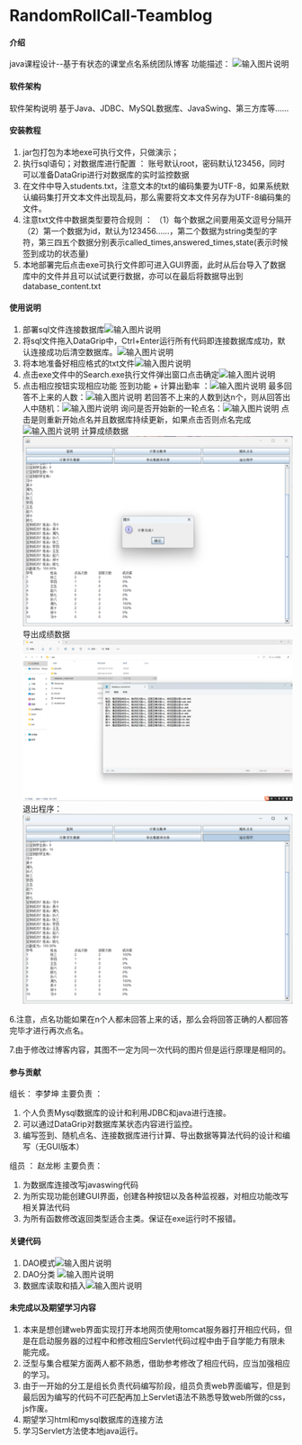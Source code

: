 # RandomRollCall-Teamblog

#### 介绍
java课程设计--基于有状态的课堂点名系统团队博客
功能描述：
![输入图片说明](%E7%AE%80%E4%BB%8B%E5%9B%BE%E7%89%87/%E6%9E%B6%E6%9E%84%E5%9B%BE.png)

#### 软件架构
软件架构说明
基于Java、JDBC、MySQL数据库、JavaSwing、第三方库等……


#### 安装教程

1.  jar包打包为本地exe可执行文件，只做演示；
2.  执行sql语句；对数据库进行配置 ： 账号默认root，密码默认123456，同时可以准备DataGrip进行对数据库的实时监控数据
3.  在文件中导入students.txt，注意文本的txt的编码集要为UTF-8，如果系统默认编码集打开文本文件出现乱码，那么需要将文本文件另存为UTF-8编码集的文件。
4.  注意txt文件中数据类型要符合规则 ： 
    （1）每个数据之间要用英文逗号分隔开
    （2）第一个数据为id，默认为123456……，第二个数据为string类型的字符，第三四五个数据分别表示called_times,answered_times,state(表示时候签到成功的状态量)
5.   本地部署完后点击exe可执行文件即可进入GUI界面，此时从后台导入了数据库中的文件并且可以试试更行数据，亦可以在最后将数据导出到database_content.txt

#### 使用说明

1.  部署sql文件连接数据库![输入图片说明](%E7%AE%80%E4%BB%8B%E5%9B%BE%E7%89%87/%E6%95%B0%E6%8D%AE%E5%BA%93%E9%83%A8%E7%BD%B2.png)
2.  将sql文件拖入DataGrip中，Ctrl+Enter运行所有代码即连接数据库成功，默认连接成功后清空数据库。![输入图片说明](%E7%AE%80%E4%BB%8B%E5%9B%BE%E7%89%87/%E6%95%B0%E6%8D%AE%E5%BA%93%E9%83%A8%E7%BD%B22.png)
3.  将本地准备好相应格式的txt文件![输入图片说明](%E7%AE%80%E4%BB%8B%E5%9B%BE%E7%89%87/txt%E5%87%86%E5%A4%87.png)
4.  点击exe文件中的Search.exe执行文件弹出窗口点击确定![输入图片说明](%E7%AE%80%E4%BB%8B%E5%9B%BE%E7%89%87/%E5%BC%B9%E5%87%BA%E7%AA%97%E5%8F%A3.png)
5.  点击相应按钮实现相应功能
签到功能 + 计算出勤率 ：![输入图片说明](%E7%AE%80%E4%BB%8B%E5%9B%BE%E7%89%87/%E7%AD%BE%E5%88%B0%E5%8A%9F%E8%83%BD%20%E8%AE%A1%E7%AE%97%E5%87%BA%E5%8B%A4%E7%8E%87.png)
最多回答不上来的人数：![输入图片说明](%E7%AE%80%E4%BB%8B%E5%9B%BE%E7%89%87/%E6%9C%80%E5%A4%9A%E5%9B%9E%E7%AD%94%E4%B8%8D%E4%B8%8A%E6%9D%A5%E7%9A%84%E4%BA%BA%E6%95%B0.png)
若回答不上来的人数到达n个，则从回答出人中随机：![输入图片说明](%E7%AE%80%E4%BB%8B%E5%9B%BE%E7%89%87/%E4%BB%8E%E5%9B%9E%E7%AD%94%E5%87%BA%E9%97%AE%E9%A2%98%E7%9A%84%E4%BA%BA%E4%B8%AD%E9%9A%8F%E6%9C%BA.png)
询问是否开始新的一轮点名：![输入图片说明](%E7%AE%80%E4%BB%8B%E5%9B%BE%E7%89%87/%E6%96%B0%E4%B8%80%E8%BD%AE%E7%82%B9%E5%90%8D.png)
点击是则重新开始点名并且数据库持续更新，如果点击否则点名完成![输入图片说明](%E7%AE%80%E4%BB%8B%E5%9B%BE%E7%89%87/%E7%82%B9%E5%90%8D%E5%AE%8C%E6%88%90.png)
计算成绩数据![输入图片说明](%E7%AE%80%E4%BB%8B%E5%9B%BE%E7%89%87/%E6%94%B9%20%EF%BC%9A%E8%AE%A1%E7%AE%97%E5%AD%A6%E7%94%9F%E6%95%B0%E6%8D%AE.png)
导出成绩数据![输入图片说明](%E6%94%B9%20%EF%BC%9A%E5%AF%BC%E5%87%BA%E6%96%87%E4%BB%B6.png)
退出程序：![输入图片说明](%E7%AE%80%E4%BB%8B%E5%9B%BE%E7%89%87/%E6%94%B9%EF%BC%9A%E9%80%80%E5%87%BA%E7%A8%8B%E5%BA%8F.png)

6.注意，点名功能如果在n个人都未回答上来的话，那么会将回答正确的人都回答完毕才进行再次点名。

7.由于修改过博客内容，其图不一定为同一次代码的图片但是运行原理是相同的。

#### 参与贡献

组长： 李梦坤
主要负责 ： 
1.  个人负责Mysql数据库的设计和利用JDBC和java进行连接。
2.  可以通过DataGrip对数据库某状态内容进行监控。
3.  编写签到、随机点名、连接数据库进行计算、导出数据等算法代码的设计和编写（无GUI版本）


组员 ： 赵龙彬
主要负责：
1.  为数据库连接改写javaswing代码
2.  为所实现功能创建GUI界面，创建各种按钮以及各种监视器，对相应功能改写相关算法代码
3.  为所有函数修改返回类型适合主类。保证在exe运行时不报错。

#### 关键代码
1.  DAO模式![输入图片说明](%E7%AE%80%E4%BB%8B%E5%9B%BE%E7%89%87/DAO%E6%A8%A1%E5%BC%8F.png)
2.  DAO分类
![输入图片说明](%E7%AE%80%E4%BB%8B%E5%9B%BE%E7%89%87/DAO%E5%88%86%E7%B1%BB.png)
3.  数据库读取和插入![输入图片说明](%E7%AE%80%E4%BB%8B%E5%9B%BE%E7%89%87/%E6%95%B0%E6%8D%AE%E5%BA%93%E7%9A%84%E8%AF%BB%E5%8F%96%E5%92%8C%E6%8F%92%E5%85%A5%E6%95%B0%E6%8D%AE.png)


#### 未完成以及期望学习内容

1.  本来是想创建web界面实现打开本地网页使用tomcat服务器打开相应代码，但是在启动服务器的过程中和修改相应Servlet代码过程中由于自学能力有限未能完成。
2.  泛型与集合框架方面两人都不熟悉，借助参考修改了相应代码，应当加强相应的学习。
3.  由于一开始的分工是组长负责代码编写阶段，组员负责web界面编写，但是到最后因为编写的代码不可匹配再加上Servlet语法不熟悉导致web所做的css，js作废。
4.  期望学习html和mysql数据库的连接方法
5.  学习Servlet方法使本地java运行。
